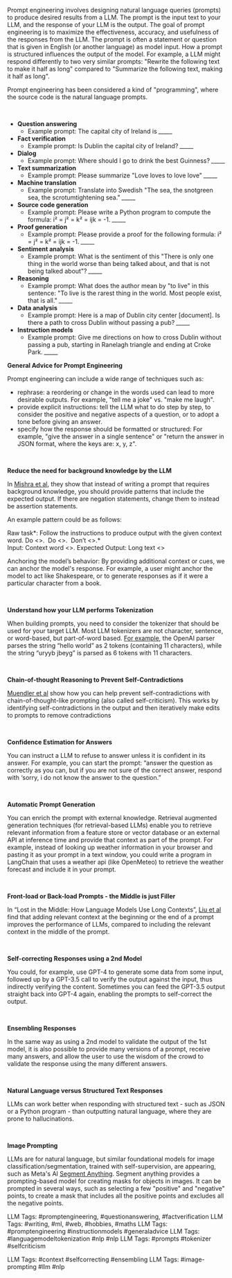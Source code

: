 Prompt engineering involves designing natural language queries (prompts) to produce desired results from a LLM. The prompt is the input text to your LLM, and the response of your LLM is the output. The goal of prompt engineering is to maximize the effectiveness, accuracy, and usefulness of the responses from the LLM. The prompt is often a statement or question that is given in English (or another language) as model input. How a prompt is structured influences the output of the model. For example, a LLM might respond differently to two very similar prompts: "Rewrite the following text to make it half as long" compared to "Summarize the following text, making it half as long".

Prompt engineering has been considered a kind of "programming", where the source code is the natural language prompts.

‍

* **Question answering**
	+ Example prompt: The capital city of Ireland is *\_\_\_\_\_*
* **Fact verification**
	+ Example prompt: Is Dublin the capital city of Ireland? *\_\_\_\_\_*
* **Dialog**
	+ Example prompt: Where should I go to drink the best Guinness? *\_\_\_\_\_*
* **Text summarization**
	+ Example prompt: Please summarize "Love loves to love love" *\_\_\_\_\_*
* **Machine translation**
	+ Example prompt: Translate into Swedish "The sea, the snotgreen sea, the scrotumtightening sea." *\_\_\_\_\_*
* **Source code generation**
	+ Example prompt: Please write a Python program to compute the formula: i² = j² = k² = ijk = -1. *\_\_\_\_\_*
* **Proof generation**
	+ Example prompt: Please provide a proof for the following formula: i² = j² = k² = ijk = -1. *\_\_\_\_\_*
* **Sentiment analysis**
	+ Example prompt: What is the sentiment of this "There is only one thing in the world worse than being talked about, and that is not being talked about"? *\_\_\_\_\_*
* **Reasoning**
	+ Example prompt: What does the author mean by "to live" in this sentence: "To live is the rarest thing in the world. Most people exist, that is all." *\_\_\_\_\_*
* **Data analysis**
	+ Example prompt: Here is a map of Dublin city center [document]. Is there a path to cross Dublin without passing a pub? *\_\_\_\_\_*
* **Instruction models**
	+ Example prompt: Give me directions on how to cross Dublin without passing a pub, starting in Ranelagh triangle and ending at Croke Park. *\_\_\_\_\_*
‍

‍**General Advice for Prompt Engineering**

Prompt engineering can include a wide range of techniques such as:

* rephrase: a reordering or change in the words used can lead to more desirable outputs. For example, "tell me a joke" vs. "make me laugh".
* provide explicit instructions: tell the LLM what to do step by step, to consider the positive and negative aspects of a question, or to adopt a tone before giving an answer.
* specify how the response should be formatted or structured: For example, "give the answer in a single sentence" or "return the answer in JSON format, where the keys are: x, y, z".

‍

**Reduce the need for background knowledge by the LLM**

In [Mishra et al](https://arxiv.org/abs/2109.07830), they show that instead of writing a prompt that requires background knowledge, you should provide patterns that include the expected output. If there are negation statements, change them to instead be assertion statements. 

An example pattern could be as follows:

Raw task*: Follow the instructions to produce output with the given context word. Do <>.  Do <>.  Don’t <>.*   
Input: Context word <>. Expected Output: Long text <> 

Anchoring the model’s behavior: By providing additional context or cues, we can anchor the model's response. For example, a user might anchor the model to act like Shakespeare, or to generate responses as if it were a particular character from a book.

‍

‍**Understand how your LLM performs Tokenization**

When building prompts, you need to consider the tokenizer that should be used for your target LLM. Most LLM tokenizers are not character, sentence, or word-based, but part-of-word based. [For example](https://platform.openai.com/tokenizer), the OpenAI parser parses the string “hello world” as 2 tokens (containing 11 characters), while the string “uryyb jbeyg” is parsed as 6 tokens with 11 characters.

‍

‍**Chain-of-thought Reasoning to Prevent Self-Contradictions**

[Muendler et al](https://arxiv.org/pdf/2305.15852.pdf) show how you can help prevent self-contradictions with chain-of-thought-like prompting (also called self-criticism). This works by identifying self-contradictions in the output and then iteratively make edits to prompts to remove contradictions

‍

‍**Confidence Estimation for Answers**

You can instruct a LLM to refuse to answer unless it is confident in its answer. For example, you can start the prompt: “answer the question as correctly as you can, but if you are not sure of the correct answer, respond with ‘sorry, i do not know the answer to the question.”

‍

‍**Automatic Prompt Generation**

You can enrich the prompt with external knowledge. Retrieval augmented generation techniques (for retrieval-based LLMs) enable you to retrieve relevant information from a feature store or vector database or an external API at inference time and provide that context as part of the prompt. For example, instead of looking up weather information in your browser and pasting it as your prompt in a text window, you could write a program in LangChain that uses a weather api (like OpenMeteo) to retrieve the weather forecast and include it in your prompt.

‍

‍**Front-load or Back-load Prompts - the Middle is just Filler**

In “Lost in the Middle: How Language Models Use Long Contexts”, [Liu et al](https://arxiv.org/abs/2307.03172) find that adding relevant context at the beginning or the end of a prompt improves the performance of LLMs, compared to including the relevant context in the middle of the prompt.

‍

‍**Self-correcting Responses using a 2nd Model**

You could, for example, use GPT-4 to generate some data from some input, followed up by a GPT-3.5 call to verify the output against the input, thus indirectly verifying the content. Sometimes you can feed the GPT-3.5 output straight back into GPT-4 again, enabling the prompts to self-correct the output.

‍

‍**Ensembling Responses**

In the same way as using a 2nd model to validate the output of the 1st model, it is also possible to provide many versions of a prompt, receive many answers, and allow the user to use the wisdom of the crowd to validate the response using the many different answers.

‍

‍**Natural Language versus Structured Text Responses**

LLMs can work better when responding with structured text - such as JSON or a Python program - than outputting natural language, where they are prone to hallucinations. 

‍

‍**Image Prompting**

LLMs are for natural language, but similar foundational models for image classification/segmentation, trained with self-supervision, are appearing, such as Meta's AI [Segment Anything](https://segment-anything.com/). Segment anything provides a prompting-based model for creating masks for objects in images. It can be prompted in several ways, such as selecting a few "positive" and "negative" points, to create a mask that includes all the positive points and excludes all the negative points.


LLM Tags:  #promptengineering, #questionanswering, #factverification
LLM Tags:  #writing, #ml, #web, #hobbies, #maths
LLM Tags:  #promptengineering #instructionmodels #generaladvice
LLM Tags:  #languagemodeltokenization #nlp #nlp
LLM Tags:  #prompts #tokenizer #selfcriticism

LLM Tags:  #context #selfcorrecting #ensembling
LLM Tags:  #image-prompting #llm #nlp